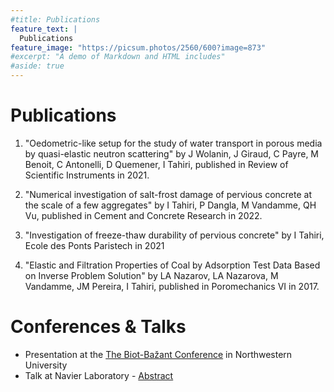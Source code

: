 ```yaml
---
#title: Publications
feature_text: |
  Publications
feature_image: "https://picsum.photos/2560/600?image=873"
#excerpt: "A demo of Markdown and HTML includes"
#aside: true
---
```


# Publications

1. "Oedometric-like setup for the study of water transport in porous media by quasi-elastic neutron scattering" by J Wolanin, J Giraud, C Payre, M Benoit, C Antonelli, D Quemener, I Tahiri, published in Review of Scientific Instruments in 2021.

2. "Numerical investigation of salt-frost damage of pervious concrete at the scale of a few aggregates" by I Tahiri, P Dangla, M Vandamme, QH Vu, published in Cement and Concrete Research in 2022.

3. "Investigation of freeze-thaw durability of pervious concrete" by I Tahiri, Ecole des Ponts Paristech in 2021

4. "Elastic and Filtration Properties of Coal by Adsorption Test Data Based on Inverse Problem Solution" by LA Nazarov, LA Nazarova, M Vandamme, JM Pereira, I Tahiri, published in Poromechanics VI in 2017.

# Conferences & Talks

* Presentation at the [The Biot-Bažant Conference](https://sites.northwestern.edu/biotbazant2021/) in Northwestern University
* Talk at Navier Laboratory - [Abstract](https://navier-lab.fr/agenda/seminaire-navier-ilias-tahiri-doctorant-multi-echelle/)
